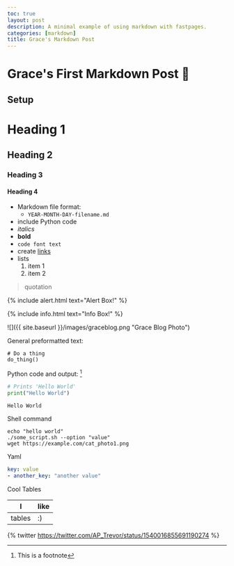 ```yaml
---
toc: true
layout: post
description: A minimal example of using markdown with fastpages.
categories: [markdown]
title: Grace's Markdown Post
---
```

# Grace's First Markdown Post 🤪

## Setup

# Heading 1
## Heading 2
### Heading 3
#### Heading 4

- Markdown file format: 
    - `YEAR-MONTH-DAY-filename.md`
- include Python code
- *italics*
- **bold**
- `code font text`
- create [links](https://github.com/gwang1224/repository_1)
- lists
    1. item 1
    2. item 2

> quotation

{% include alert.html text="Alert Box!" %}

{% include info.html text="Info Box!" %}

![]({{ site.baseurl }}/images/graceblog.png "Grace Blog Photo")

General preformatted text:

    # Do a thing
    do_thing()

Python code and output: [^1]

```python
# Prints 'Hello World'
print("Hello World")
```

    Hello World

Shell command
```shell
echo "hello world"
./some_script.sh --option "value"
wget https://example.com/cat_photo1.png
```

Yaml
```yaml
key: value
- another_key: "another value"
```

Cool Tables

| I | like |
|-|-|
| tables | :) |

{% twitter https://twitter.com/AP_Trevor/status/1540016855691190274 %}

[^1]: This is a footnote
